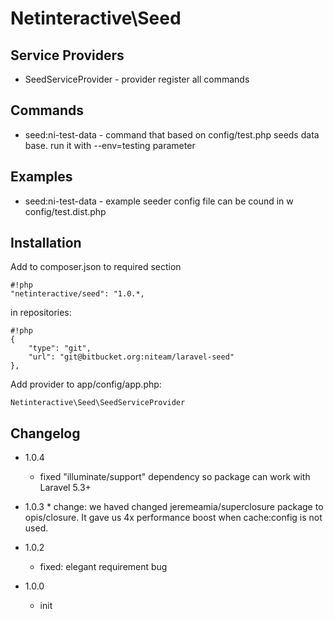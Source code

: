 Netinteractive\Seed
=====================


## Service Providers
- SeedServiceProvider - provider register all commands

## Commands
- seed:ni-test-data - command that based on config/test.php seeds data base. run it with --env=testing parameter

## Examples
- seed:ni-test-data - example seeder config file can be cound in w config/test.dist.php

## Installation

Add to composer.json to required section
```
#!php
"netinteractive/seed": "1.0.*,
```

in repositories:
```
#!php
{
    "type": "git",
    "url": "git@bitbucket.org:niteam/laravel-seed"
},
```

Add provider to app/config/app.php:
```
Netinteractive\Seed\SeedServiceProvider
```

## Changelog

*   1.0.4
    * fixed "illuminate/support" dependency so package can work with Laravel 5.3+

*    1.0.3
    * change: we haved changed jeremeamia/superclosure package to opis/closure. It gave us 4x performance boost when cache:config is not used.
    
*   1.0.2
    * fixed: elegant requirement bug

*   1.0.0
    * init
